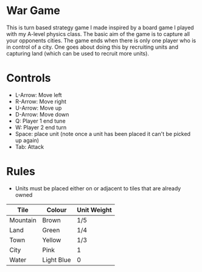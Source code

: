 # War Game
This is turn based strategy game I made inspired by a board game I played with my A-level physics class. The basic aim of the game is to capture all your opponents cities.
The game ends when there is only one player who is in control of a city. One goes about doing this by recruiting units and capturing land (which can be used to recruit 
more units).
# Controls
* L-Arrow: Move left
* R-Arrow: Move right
* U-Arrow: Move up
* D-Arrow: Move down
* Q: Player 1 end tune
* W: Player 2 end turn
* Space: place unit (note once a unit has been placed it can't be picked up again)
* Tab: Attack
# Rules
* Units must be placed either on or adjacent to tiles that are already owned

Tile | Colour |Unit Weight
--- | --- | ---
Mountain | Brown | 1/5
Land | Green | 1/4
Town | Yellow | 1/3
City | Pink | 1
Water | Light Blue | 0 
